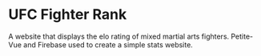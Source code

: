 # UFC Fighter Rank

A website that displays the elo rating of mixed martial arts fighters.
Petite-Vue and Firebase used to create a simple stats website.